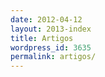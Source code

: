```yaml
---
date: 2012-04-12
layout: 2013-index
title: Artigos
wordpress_id: 3635
permalink: artigos/
---
```


<!-- The article list is generated by the template -->
